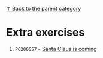 [↑ Back to the parent category](../README.md)

# Extra exercises

1. `PC200657` -  [Santa Claus is coming](./PC200657.md)
